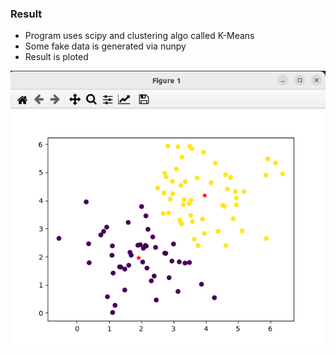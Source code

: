 ### Result
* Program uses scipy and clustering algo called K-Means
* Some fake data is generated via nunpy
* Result is ploted

<img src='result-kmeans.png' />

